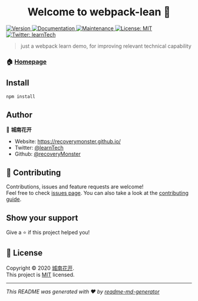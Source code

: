 <h1 align="center">Welcome to webpack-lean 👋</h1>
<p>
  <a href="https://www.npmjs.com/package/webpack-lean" target="_blank">
    <img alt="Version" src="https://img.shields.io/npm/v/webpack-lean.svg">
  </a>
  <a href="https://github.com/recoveryMonster/webpack-learn#readme" target="_blank">
    <img alt="Documentation" src="https://img.shields.io/badge/documentation-yes-brightgreen.svg" />
  </a>
  <a href="https://github.com/recoveryMonster/webpack-learn/graphs/commit-activity" target="_blank">
    <img alt="Maintenance" src="https://img.shields.io/badge/Maintained%3F-yes-green.svg" />
  </a>
  <a href="https://github.com/recoveryMonster/webpack-learn/blob/master/LICENSE" target="_blank">
    <img alt="License: MIT" src="https://img.shields.io/github/license/recoveryMonster/webpack-lean" />
  </a>
  <a href="https://twitter.com/learnTech" target="_blank">
    <img alt="Twitter: learnTech" src="https://img.shields.io/twitter/follow/learnTech.svg?style=social" />
  </a>
</p>

> just a webpack learn demo, for improving relevant technical capability

### 🏠 [Homepage](https://github.com/recoveryMonster/webpack-learn#readme)

## Install

```sh
npm install
```

## Author

👤 **城南花开**

* Website: https://recoverymonster.github.io/
* Twitter: [@learnTech](https://twitter.com/learnTech)
* Github: [@recoveryMonster](https://github.com/recoveryMonster)

## 🤝 Contributing

Contributions, issues and feature requests are welcome!<br />Feel free to check [issues page](https://github.com/recoveryMonster/webpack-learn/issues). You can also take a look at the [contributing guide](https://github.com/recoveryMonster/webpack-learn/blob/master/CONTRIBUTING.md).

## Show your support

Give a ⭐️ if this project helped you!

## 📝 License

Copyright © 2020 [城南花开](https://github.com/recoveryMonster).<br />
This project is [MIT](https://github.com/recoveryMonster/webpack-learn/blob/master/LICENSE) licensed.

***
_This README was generated with ❤️ by [readme-md-generator](https://github.com/kefranabg/readme-md-generator)_